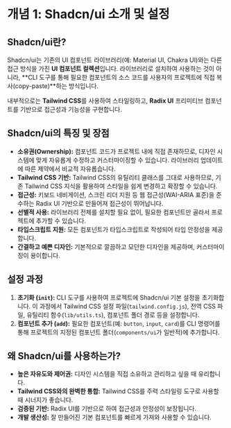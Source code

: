 # 개념 1: Shadcn/ui 소개 및 설정

## Shadcn/ui란?

Shadcn/ui는 기존의 UI 컴포넌트 라이브러리(예: Material UI, Chakra UI)와는 다른 접근 방식을 가진 **UI 컴포넌트 컬렉션**입니다. 라이브러리로 설치하여 사용하는 것이 아니라, **CLI 도구를 통해 필요한 컴포넌트의 소스 코드를 사용자의 프로젝트에 직접 복사(copy-paste)**하는 방식입니다.

내부적으로는 **Tailwind CSS**를 사용하여 스타일링하고, **Radix UI** 프리미티브 컴포넌트를 기반으로 접근성과 기능성을 구현합니다.

## Shadcn/ui의 특징 및 장점

*   **소유권(Ownership):** 컴포넌트 코드가 프로젝트 내에 직접 존재하므로, 디자인 시스템에 맞게 자유롭게 수정하고 커스터마이징할 수 있습니다. 라이브러리 업데이트에 따른 제약에서 비교적 자유롭습니다.
*   **Tailwind CSS 기반:** Tailwind CSS의 유틸리티 클래스를 그대로 사용하므로, 기존 Tailwind CSS 지식을 활용하여 스타일을 쉽게 변경하고 확장할 수 있습니다.
*   **접근성:** 키보드 네비게이션, 스크린 리더 지원 등 웹 접근성(WAI-ARIA 표준)을 준수하는 Radix UI 기반으로 만들어져 접근성이 뛰어납니다.
*   **선별적 사용:** 라이브러리 전체를 설치할 필요 없이, 필요한 컴포넌트만 골라서 프로젝트에 추가할 수 있습니다.
*   **타입스크립트 지원:** 모든 컴포넌트가 타입스크립트로 작성되어 타입 안정성을 제공합니다.
*   **간결하고 예쁜 디자인:** 기본적으로 깔끔하고 모던한 디자인을 제공하며, 커스터마이징이 용이합니다.

## 설정 과정

1.  **초기화 (`init`):** CLI 도구를 사용하여 프로젝트에 Shadcn/ui 기본 설정을 초기화합니다. 이 과정에서 Tailwind CSS 설정 파일(`tailwind.config.js`), 전역 CSS 파일, 유틸리티 함수(`lib/utils.ts`), 컴포넌트 폴더 경로 등을 설정합니다.
2.  **컴포넌트 추가 (`add`):** 필요한 컴포넌트(예: `button`, `input`, `card`)를 CLI 명령어를 통해 프로젝트의 지정된 컴포넌트 폴더(`components/ui`가 일반적)에 추가합니다.

## 왜 Shadcn/ui를 사용하는가?

*   **높은 자유도와 제어권:** 디자인 시스템을 직접 소유하고 관리하고 싶을 때 유리합니다.
*   **Tailwind CSS와의 완벽한 통합:** Tailwind CSS를 주력 스타일링 도구로 사용할 때 시너지가 좋습니다.
*   **검증된 기반:** Radix UI를 기반으로 하여 접근성과 안정성이 보장됩니다.
*   **개발 생산성:** 잘 만들어진 기본 컴포넌트를 빠르게 가져와 사용할 수 있습니다. 